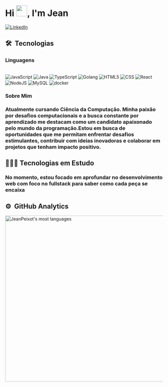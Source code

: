 <h1 align="left">Hi <img src="https://www.emojiall.com/images/240/telegram/1f44b.gif" width="35px">, I'm Jean</h1>

[![LinkedIn](https://img.shields.io/badge/LinkedIn-0077B5?style=for-the-badge&logo=linkedin&logoColor=white)](https://www.linkedin.com/in/JeanPeixot)

## 🛠 &nbsp;Tecnologias

### Linguagens 
<div style="display: inline_block"><br>
  <img align="center" alt="JavaScript" src="https://img.shields.io/badge/JavaScript-F7DF1E?style=for-the-badge&logo=javascript&logoColor=black" >
  <img align="center" alt="Java" src="https://img.shields.io/badge/Java-ED8B00?style=for-the-badge&logo=openjdk&logoColor=white" >
  <img align="center" alt="TypeScript" src="https://img.shields.io/badge/TypeScript-007ACC?style=for-the-badge&logo=typescript&logoColor=white"> 
  <img align="center" alt="Golang" src="https://img.shields.io/badge/Go-00ADD8?style=for-the-badge&logo=go&logoColor=white">
  <img align="center" alt="HTML5" src="https://img.shields.io/badge/HTML5-E34F26?style=for-the-badge&logo=html5&logoColor=white" >
  <img align="center" alt="CSS" src="https://img.shields.io/badge/CSS3-1572B6?style=for-the-badge&logo=css3&logoColor=white" >
  <img align="center" alt="React" src="https://img.shields.io/badge/React-20232A?style=for-the-badge&logo=react&logoColor=61DAFB">
  <img align="center" alt="NodeJS" src="https://img.shields.io/badge/Node.js-43853D?style=for-the-badge&logo=node.js&logoColor=white" >
  <img align="center" alt="MySQL" src="https://img.shields.io/badge/MySQL-00000F?style=for-the-badge&logo=mysql&logoColor=white">
  <img align="center" alt="docker" src="https://img.shields.io/badge/docker-%230db7ed.svg?style=for-the-badge&logo=docker&logoColor=white"> 
</div>


### Sobre Mim
### Atualmente cursando Ciência da Computação. Minha paixão por desafios computacionais e a busca constante por aprendizado me destacam como um candidato apaixonado pelo mundo da programação.Estou em busca de oportunidades que me permitam enfrentar desafios estimulantes, contribuir com ideias inovadoras e colaborar em projetos que tenham impacto positivo.

## 👨🏻‍💻  Tecnologias em Estudo
### No momento, estou focado em aprofundar no desenvolvimento web com foco no fullstack para saber como cada peça se encaixa 
<!-- <div style="display: inline_block"><br>
  <img align="center" alt="Flask" src="https://img.shields.io/badge/Flask-000000?style=for-the-badge&logo=flask&logoColor=white" >
</div> -->


## ⚙️ &nbsp;GitHub Analytics

<p align="left">
<img width="530em" src="https://github-readme-stats.vercel.app/api/top-langs/?username=JeanPeixot&layout=compact&theme=highcontrast" alt="JeanPeixot's most languages"/>
</p>
